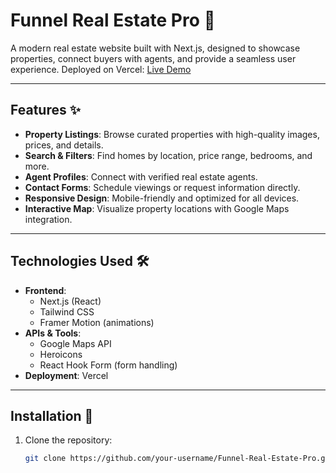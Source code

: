 # Funnel Real Estate Pro 🏡

A modern real estate website built with Next.js, designed to showcase properties, connect buyers with agents, and provide a seamless user experience. Deployed on Vercel: [Live Demo](https://v0-real-estate-pro-website.vercel.app/)

---

## Features ✨

- **Property Listings**: Browse curated properties with high-quality images, prices, and details.
- **Search & Filters**: Find homes by location, price range, bedrooms, and more.
- **Agent Profiles**: Connect with verified real estate agents.
- **Contact Forms**: Schedule viewings or request information directly.
- **Responsive Design**: Mobile-friendly and optimized for all devices.
- **Interactive Map**: Visualize property locations with Google Maps integration.

---

## Technologies Used 🛠️

- **Frontend**: 
  - Next.js (React)
  - Tailwind CSS
  - Framer Motion (animations)
- **APIs & Tools**:
  - Google Maps API
  - Heroicons
  - React Hook Form (form handling)
- **Deployment**: Vercel

---

## Installation 🚀

1. Clone the repository:
   ```bash
   git clone https://github.com/your-username/Funnel-Real-Estate-Pro.git
